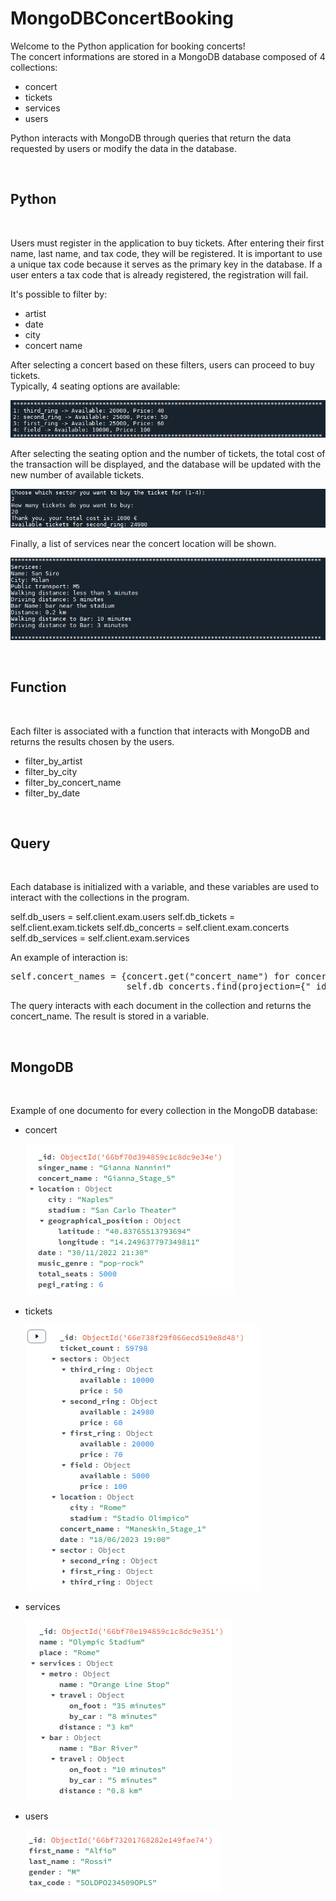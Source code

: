 <!-- ---------------------------------------------------------------------- -->
<h1>MongoDBConcertBooking</h1>
<!-- ---------------------------------------------------------------------- -->

Welcome to the Python application for booking concerts!<br/>
The concert informations are stored in a MongoDB database composed of 4 collections:<br/>

<ul>
<li>concert  </li>
<li>tickets  </li>
<li>services </li>
<li>users    </li>
</ul>

Python interacts with MongoDB through queries that return the data requested 
by users or modify the data in the database.

<br/>
<h2>Python</h2>
<br/>

Users must register in the application to buy tickets. After entering their 
first name, last name, and tax code, they will be registered. It is important 
to use a unique tax code because it serves as the primary key in the database. 
If a user enters a tax code that is already registered, the registration will 
fail.<br/>

It's possible to filter by:<br/>

<ul>
<li>artist       </li>
<li>date         </li>
<li>city         </li>
<li>concert name </li>
</ul>

After selecting a concert based on these filters, users can proceed to buy 
tickets.<br/>
Typically, 4 seating options are available:<br/>
<p><img src = "https://github.com/Bartyxx/MongoDBConcertBooking/blob/main/img/sector.png"/></p>

After selecting the seating option and the number of tickets, the total cost of
the transaction will be displayed, and the database will be updated with the 
new number of available tickets.<br/>
<p><img src = "https://github.com/Bartyxx/MongoDBConcertBooking/blob/main/img/tickets.png"/></p>

Finally, a list of services near the concert location will be shown.<br/>
<p><img src = "https://github.com/Bartyxx/MongoDBConcertBooking/blob/main/img/services.png"/></p>

<br/>
<h2>Function</h2>
<br/>

Each filter is associated with a function that interacts with MongoDB and 
returns the results chosen by the users.<br/>

<ul>
<li>filter_by_artist       </li>
<li>filter_by_city         </li>
<li>filter_by_concert_name </li>
<li>filter_by_date         </li>
</ul>

<br/>
<h2>Query</h2>
<br/>

Each database is initialized with a variable, and these variables are used to 
interact with the collections in the program.<br/>

</pre>
self.db_users = self.client.exam.users
self.db_tickets = self.client.exam.tickets
self.db_concerts = self.client.exam.concerts
self.db_services = self.client.exam.services
</pre>

An example of interaction is:<br/>

<pre>
self.concert_names = {concert.get("concert_name") for concert in 
                      self.db_concerts.find(projection={"_id": 0, "concert_name": 1}) if concert.get("concert_name")}
</pre>

The query interacts with each document in the collection and returns the 
concert_name. The result is stored in a variable.

<br/>
<h2>MongoDB</h2>
<br/>

Example of one documento for every collection in the MongoDB database:
<ul>
<li>concert  </li>
<p><img src = "https://github.com/Bartyxx/MongoDBConcertBooking/blob/main/img/concertDB.png"/></p>
<li>tickets  </li>
<p><img src = "https://github.com/Bartyxx/MongoDBConcertBooking/blob/main/img/ticketsDB.png"/></p>
<li>services </li>
<p><img src = "https://github.com/Bartyxx/MongoDBConcertBooking/blob/main/img/servicesDB.png"/></p>
<li>users    </li>
<p><img src = "https://github.com/Bartyxx/MongoDBConcertBooking/blob/main/img/usersDB.png"/></p>
</ul>
